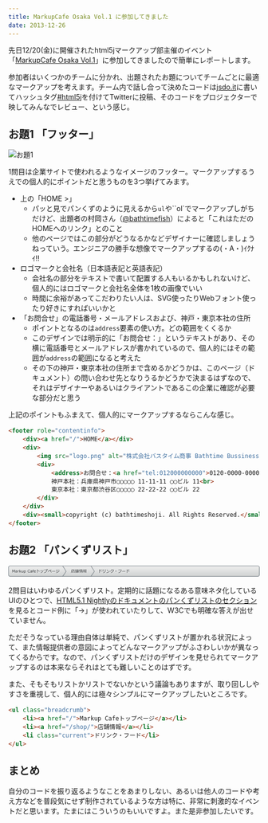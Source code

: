 ```yaml
---
title: MarkupCafe Osaka Vol.1 に参加してきました
date: 2013-12-26
---
```


先日12/20(金)に開催されたhtml5jマークアップ部主催のイベント「[MarkupCafe Osaka Vol.1](http://atnd.org/events/45379)」に参加してきましたので簡単にレポートします。

参加者はいくつかのチームに分かれ、出題されたお題についてチームごとに最適なマークアップを考えます。チーム内で話し合って決めたコードは[jsdo.it](http://jsdo.it/)に書いてハッシュタグ[#html5j](http://twitter.com/search?q=%23html5j)を付けてTwitterに投稿、そのコードをプロジェクターで映してみんなでレビュー、という感じ。

## お題1 「フッター」

![お題1](https://pbs.twimg.com/media/Bb6-jhdIYAA71oT.jpg)

1問目は企業サイトで使われるようなイメージのフッター。マークアップするうえでの個人的にポイントだと思うものを3つ挙げてみます。

* 上の「HOME &gt;」
	* パッと見でパンくずのように見えるから``ul``や``ol`でマークアップしがちだけど、出題者の村岡さん（[@bathtimefish](https://twitter.com/bathtimefish)）によると「これはただのHOMEへのリンク」とのこと
	* 他のページではこの部分がどうなるかなどデザイナーに確認しましょうねっていう。エンジニアの勝手な想像でマークアップするの(・A・)ｲｸﾅｲ!!
* ロゴマークと会社名（日本語表記と英語表記）
	* 会社名の部分をテキストで書いて配置する人もいるかもしれないけど、個人的にはロゴマークと会社名全体を1枚の画像でいい
	* 時間に余裕があってこだわりたい人は、SVG使ったりWebフォント使ったり好きにすればいいかと
* 「お問合せ」の電話番号・メールアドレスおよび、神戸・東京本社の住所
	* ポイントとなるのは``address``要素の使い方。どの範囲をくくるか
	* このデザインでは明示的に「お問合せ：」というテキストがあり、その横に電話番号とメールアドレスが書かれているので、個人的にはその範囲が``address``の範囲になると考えた
	* その下の神戸・東京本社の住所まで含めるかどうかは、このページ（ドキュメント）の問い合わせ先となりうるかどうかで決まるはずなので、それはデザイナーやあるいはクライアントであるこの企業に確認が必要な部分だと思う

上記のポイントもふまえて、個人的にマークアップするならこんな感じ。

```html
<footer role="contentinfo">
	<div><a href="/">HOME</a></div>
	<div>
		<img src="logo.png" alt="株式会社バスタイム商事 Bathtime Bussiness Corp.">
		<div>
			<address>お問合せ：<a href="tel:012000000000">0120-0000-0000</a> <a href="mailto:information@bathtimeshoji.com">information[at]bathtimeshoji.com</a></address>
			神戸本社：兵庫県神戸市◯◯◯◯◯ 11-11-11 ◯◯ビル 11<br>
			東京本社：東京都渋谷区◯◯◯◯◯ 22-22-22 ◯◯ビル 22
		</div>
	</div>
	<div><small>copyright (c) bathtimeshoji. All Rights Reserved.</small></div>
</footer>
```

## お題2 「パンくずリスト」

![お題2](/img/2013/12/breadcrumb.png)

2問目はいわゆるパンくずリスト。定期的に話題になるある意味ネタ化しているUIのひとつで、[HTML5.1 Nightlyのドキュメントのパンくずリストのセクション](http://www.w3.org/html/wg/drafts/html/master/common-idioms.html#rel-up)を見るとコード例に「→」が使われていたりして、W3Cでも明確な答えが出せていません。

ただそうなっている理由自体は単純で、パンくずリストが置かれる状況によって、また情報提供者の意図によってどんなマークアップがふさわしいかが異なってくるからです。なので、パンくずリストだけのデザインを見せられてマークアップするのは本来ならそれはとても難しいことのはずです。

また、そもそもリストかリストでないかという議論もありますが、取り回ししやすさを重視して、個人的には極々シンプルにマークアップしたいところです。

```html
<ul class="breadcrumb">
	<li><a href="/">Markup Cafeトップページ</a></li>
	<li><a href="/shop/">店舗情報</a></li>
	<li class="current">ドリンク・フード</li>
</ul>
```

## まとめ

自分のコードを振り返るようなことをあまりしない、あるいは他人のコードや考え方などを普段気にせず制作されているような方は特に、非常に刺激的なイベントだと思います。たまにはこういうのもいいですよ。また是非参加したいです。